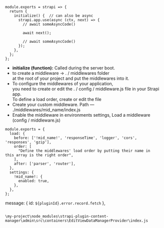 ```
module.exports = strapi => {
  return {
    initialize() {  // can also be async
      strapi.app.use(async (ctx, next) => {
        // await someAsyncCode()

        await next();

        // await someAsyncCode()
      });
    },
  };
};
```

- **initialize (function):** Called during the server boot.
- to create a middleware -> . / middlewares folder  
  at the root of your project and put the middlewares into it.
- To configure the middlewares of your application,  
  you need to create or edit the . / config / middleware.js file in your Strapi app.  
  To define a load order, create or edit the file
- Create your custom middleware. Path — ./middlewares/mid_name/index.js
- Enable the middleware in environments settings, Load a middleware (config / middleware.js)

```
module.exports = {
  load: {
    before: ['!mid_name!', 'responseTime', 'logger', 'cors', 'responses', 'gzip'],
    order: [
      "Define the middlewares' load order by putting their name in this array is the right order",
    ],
    after: ['parser', 'router'],
  },
  settings: {
    !mid_name!: {
      enabled: true,
    },
  },
};

```

message: { id: `${pluginId}.error.record.fetch` },

```

\my-project\node_modules\strapi-plugin-content-manager\admin\src\containers\EditViewDataManagerProvider\index.js
```
